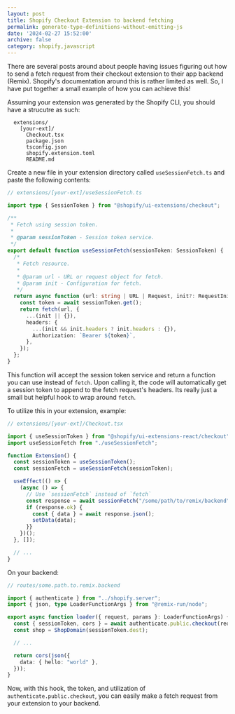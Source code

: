 ```yaml
---
layout: post
title: Shopify Checkout Extension to backend fetching
permalink: generate-type-definitions-without-emitting-js
date: '2024-02-27 15:52:00'
archive: false
category: shopify,javascript
---
```


There are several posts around about people having issues figuring out how to send a fetch request from their checkout extension to their app backend (Remix). Shopify's documentation around this is rather limited as well. So, I have put together a small example of how you can achieve this!

Assuming your extension was generated by the Shopify CLI, you should have a strucutre as such:

```
  extensions/
    [your-ext]/
      Checkout.tsx
      package.json
      tsconfig.json
      shopify.extension.toml
      README.md
```

Create a new file in your extension directory called `useSessionFetch.ts` and paste the following contents:

```typescript
// extensions/[your-ext]/useSessionFetch.ts

import type { SessionToken } from "@shopify/ui-extensions/checkout";

/**
 * Fetch using session token.
 *
 * @param sessionToken - Session token service.
 */
export default function useSessionFetch(sessionToken: SessionToken) {
  /*
   * Fetch resource.
   *
   * @param url - URL or request object for fetch.
   * @param init - Configuration for fetch.
   */
  return async function (url: string | URL | Request, init?: RequestInit) {
    const token = await sessionToken.get();
    return fetch(url, {
      ...(init || {}),
      headers: {
        ...(init && init.headers ? init.headers : {}),
        Authorization: `Bearer ${token}`,
      },
    });
  };
}
```

This function will accept the session token service and return a function you can use instead of `fetch`. Upon calling it, the code will automatically get a session token to append to the fetch request's headers. Its really just a small but helpful hook to wrap around `fetch`.

To utilize this in your extension, example:

```typescript
// extensions/[your-ext]/Checkout.tsx

import { useSessionToken } from "@shopify/ui-extensions-react/checkout";
import useSessionFetch from "./useSessionFetch";

function Extension() {
  const sessionToken = useSessionToken();
  const sessionFetch = useSessionFetch(sessionToken);

  useEffect(() => {
    (async () => {
      // Use `sessionFetch` instead of `fetch`
      const response = await sessionFetch("/some/path/to/remix/backend");
      if (response.ok) {
        const { data } = await response.json();
        setData(data);
      }}
    })();
  }, []);

  // ...
}
```

On your backend:

```typescript
// routes/some.path.to.remix.backend

import { authenticate } from "../shopify.server";
import { json, type LoaderFunctionArgs } from "@remix-run/node";

export async function loader({ request, params }: LoaderFunctionArgs) {
  const { sessionToken, cors } = await authenticate.public.checkout(request);
  const shop = ShopDomain(sessionToken.dest);

  // ...

  return cors(json({
    data: { hello: "world" },
  }));
}
```

Now, with this hook, the token, and utilization of `authenticate.public.checkout`, you can easily make a fetch request from your extension to your backend.
